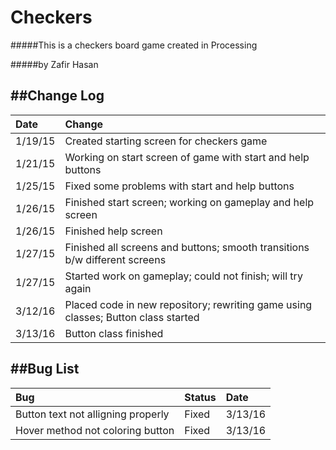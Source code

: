 # Checkers
#####This is a checkers board game created in Processing

#####by Zafir Hasan

##Change Log
----------
| Date    | Change                 |
|:--------|:-----------------------|
| 1/19/15 | Created starting screen for checkers game|
| 1/21/15 | Working on start screen of game with start and help buttons| 
| 1/25/15 | Fixed some problems with start and help buttons|
| 1/26/15 | Finished start screen; working on gameplay and help screen|
| 1/26/15 | Finished help screen|
| 1/27/15 | Finished all screens and buttons; smooth transitions b/w different screens|
| 1/27/15 | Started work on gameplay; could not finish; will try again|
| 3/12/16 | Placed code in new repository; rewriting game using classes; Button class started|
| 3/13/16 | Button class finished|

##Bug List
--------------------
|  Bug                                                   |  Status |  Date  |
|:-------------------------------------------------------|:--------|:-------|
|Button text not alligning properly                      | Fixed   | 3/13/16|
|Hover method not coloring button                        | Fixed   | 3/13/16|




